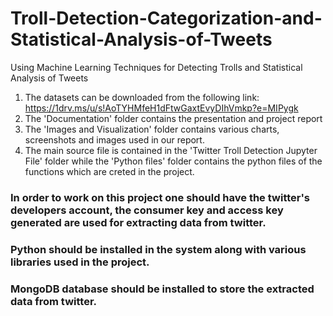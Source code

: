 # Troll-Detection-Categorization-and-Statistical-Analysis-of-Tweets
Using Machine Learning Techniques for Detecting Trolls and Statistical Analysis of Tweets

1. The datasets can be downloaded from the following link:
   https://1drv.ms/u/s!AoTYHMfeH1dFtwGaxtEvyDIhVmkp?e=MIPygk
2. The 'Documentation' folder contains the presentation and project report
3. The 'Images and Visualization' folder contains various charts, screenshots and images used in our report.
4. The main source file is contained in the 'Twitter Troll Detection Jupyter File' folder while the 'Python files' folder contains 
   the python files of the functions which are creted in the project. 
   
<h3>In order to work on this project one should have the twitter's developers account, the consumer key and access key generated are used for extracting data from twitter.

<h3>Python should be installed in the system along with various libraries used in the project.

<h3>MongoDB database should be installed to store the extracted data from twitter.
